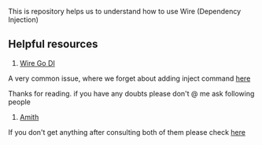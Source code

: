 This is repository helps us to understand how to use Wire (Dependency Injection)

## Helpful resources

1. [Wire Go DI](https://github.com/google/wire/blob/master/_tutorial/README.md)

A very common issue, where we forget about adding inject command [here](https://github.com/google/wire/issues/178)

Thanks for reading. if you have any doubts please don't @ me ask following people

1. [Amith](https://github.com/amith-apty)

If you don't get anything after consulting both of them please check [here](https://www.tcyonline.com/tests/mental-ability-test)